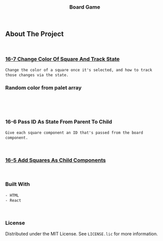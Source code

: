<h3 align="center">Board Game</h3>
</br>

## About The Project

<br/>

### [16-7   Change Color Of Square And Track State](https://classroom.emeritus.org/courses/1173/pages/video-16-7-10-09-change-color-of-square-and-track-state?module_item_id=290814)  

    Change the color of a square once it's selected, and how to track those changes via the state.    
### Random color from palet array
![Alt text](./assets/game.drawio.svg)




    
<br/>

### 16-6     Pass ID As State From Parent To Child

    Give each square component an ID that's passed from the board component.

<br/>

### [16-5   Add Squares As Child Components](https://classroom.emeritus.org/courses/1173/pages/video-16-5-16-6-7-35-add-squares-as-child-components-and-pass-id-as-state-from-parent-to-child?module_item_id=290813)



<br/>


### Built With

    - HTML
    - React

<br/>

### License
Distributed under the MIT License. See `LICENSE.lic` for more information.